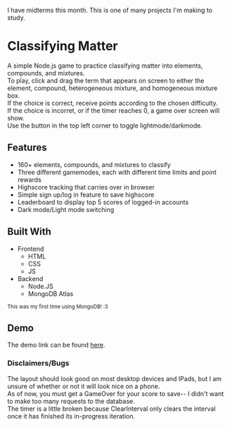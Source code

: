 I have midterms this month. This is one of many projects I'm making to study.

# Classifying Matter

A simple Node.js game to practice classifying matter into elements, compounds, and mixtures.\
To play, click and drag the term that appears on screen to either the element, compound, heterogeneous mixture, and homogeneous mixture box.\
If the choice is correct, receive points according to the chosen difficulty.\
If the choice is incorret, or if the timer reaches 0, a game over screen will show.\
Use the button in the top left corner to toggle lightmode/darkmode.

## Features
- 160+ elements, compounds, and mixtures to classify
- Three different gamemodes, each with different time limits and point rewards
- Highscore tracking that carries over in browser
- Simple sign up/log in feature to save highscore
- Leaderboard to display top 5 scores of logged-in accounts
- Dark mode/Light mode switching

## Built With
- Frontend
  - HTML
  - CSS
  - JS
- Backend
  - Node.JS
  - MongoDB Atlas

<sup>This was my first time using MongoDB! :3</sup>

## Demo
The demo link can be found [here](https://matter-classification.onrender.com/).

### Disclaimers/Bugs
The layout should look good on most desktop devices and IPads, but I am unsure of whether or not it will look nice on a phone.\
As of now, you must get a GameOver for your score to save-- I didn't want to make too many requests to the database.\
The timer is a little broken because ClearInterval only clears the interval once it has finished its in-progress iteration.


